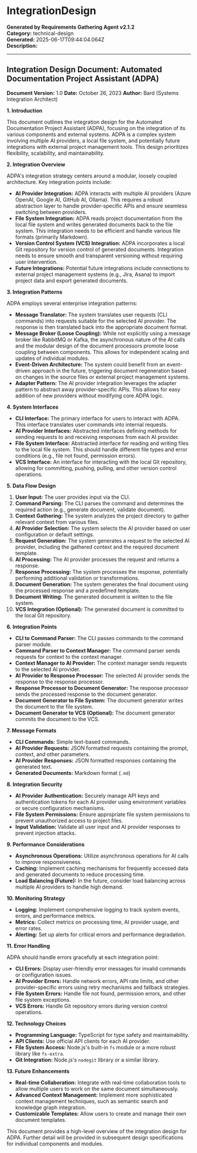 # IntegrationDesign

**Generated by Requirements Gathering Agent v2.1.2**  
**Category:** technical-design  
**Generated:** 2025-06-17T09:44:04.064Z  
**Description:** 

---

## Integration Design Document: Automated Documentation Project Assistant (ADPA)

**Document Version:** 1.0
**Date:** October 26, 2023
**Author:** Bard (Systems Integration Architect)


**1. Introduction**

This document outlines the integration design for the Automated Documentation Project Assistant (ADPA), focusing on the integration of its various components and external systems. ADPA is a complex system involving multiple AI providers, a local file system, and potentially future integrations with external project management tools.  This design prioritizes flexibility, scalability, and maintainability.


**2. Integration Overview**

ADPA's integration strategy centers around a modular, loosely coupled architecture.  Key integration points include:

* **AI Provider Integration:**  ADPA interacts with multiple AI providers (Azure OpenAI, Google AI, GitHub AI, Ollama).  This requires a robust abstraction layer to handle provider-specific APIs and ensure seamless switching between providers.
* **File System Integration:** ADPA reads project documentation from the local file system and writes generated documents back to the file system.  This integration needs to be efficient and handle various file formats (primarily Markdown).
* **Version Control System (VCS) Integration:**  ADPA incorporates a local Git repository for version control of generated documents. Integration needs to ensure smooth and transparent versioning without requiring user intervention.
* **Future Integrations:**  Potential future integrations include connections to external project management systems (e.g., Jira, Asana) to import project data and export generated documents.


**3. Integration Patterns**

ADPA employs several enterprise integration patterns:

* **Message Translator:**  The system translates user requests (CLI commands) into requests suitable for the selected AI provider.  The response is then translated back into the appropriate document format.
* **Message Broker (Loose Coupling):**  While not explicitly using a message broker like RabbitMQ or Kafka, the asynchronous nature of the AI calls and the modular design of the document processors promote loose coupling between components.  This allows for independent scaling and updates of individual modules.
* **Event-Driven Architecture:** The system could benefit from an event-driven approach in the future, triggering document regeneration based on changes in the source files or external project management systems.
* **Adapter Pattern:** The AI provider integration leverages the adapter pattern to abstract away provider-specific APIs.  This allows for easy addition of new providers without modifying core ADPA logic.


**4. System Interfaces**

* **CLI Interface:**  The primary interface for users to interact with ADPA. This interface translates user commands into internal requests.
* **AI Provider Interfaces:**  Abstracted interfaces defining methods for sending requests to and receiving responses from each AI provider.
* **File System Interface:**  Abstracted interface for reading and writing files to the local file system.  This should handle different file types and error conditions (e.g., file not found, permission errors).
* **VCS Interface:**  An interface for interacting with the local Git repository, allowing for committing, pushing, pulling, and other version control operations.


**5. Data Flow Design**

1. **User Input:** The user provides input via the CLI.
2. **Command Parsing:** The CLI parses the command and determines the required action (e.g., generate document, validate document).
3. **Context Gathering:** The system analyzes the project directory to gather relevant context from various files.
4. **AI Provider Selection:** The system selects the AI provider based on user configuration or default settings.
5. **Request Generation:** The system generates a request to the selected AI provider, including the gathered context and the required document template.
6. **AI Processing:** The AI provider processes the request and returns a response.
7. **Response Processing:** The system processes the response, potentially performing additional validation or transformations.
8. **Document Generation:** The system generates the final document using the processed response and a predefined template.
9. **Document Writing:** The generated document is written to the file system.
10. **VCS Integration (Optional):** The generated document is committed to the local Git repository.


**6. Integration Points**

* **CLI to Command Parser:**  The CLI passes commands to the command parser module.
* **Command Parser to Context Manager:** The command parser sends requests for context to the context manager.
* **Context Manager to AI Provider:**  The context manager sends requests to the selected AI provider.
* **AI Provider to Response Processor:** The selected AI provider sends the response to the response processor.
* **Response Processor to Document Generator:** The response processor sends the processed response to the document generator.
* **Document Generator to File System:** The document generator writes the document to the file system.
* **Document Generator to VCS (Optional):** The document generator commits the document to the VCS.


**7. Message Formats**

* **CLI Commands:**  Simple text-based commands.
* **AI Provider Requests:**  JSON formatted requests containing the prompt, context, and other parameters.
* **AI Provider Responses:**  JSON formatted responses containing the generated text.
* **Generated Documents:** Markdown format (`.md`)


**8. Integration Security**

* **AI Provider Authentication:**  Securely manage API keys and authentication tokens for each AI provider using environment variables or secure configuration mechanisms.
* **File System Permissions:**  Ensure appropriate file system permissions to prevent unauthorized access to project files.
* **Input Validation:**  Validate all user input and AI provider responses to prevent injection attacks.


**9. Performance Considerations**

* **Asynchronous Operations:**  Utilize asynchronous operations for AI calls to improve responsiveness.
* **Caching:** Implement caching mechanisms for frequently accessed data and generated documents to reduce processing time.
* **Load Balancing (Future):**  In the future, consider load balancing across multiple AI providers to handle high demand.


**10. Monitoring Strategy**

* **Logging:**  Implement comprehensive logging to track system events, errors, and performance metrics.
* **Metrics:**  Collect metrics on processing time, AI provider usage, and error rates.
* **Alerting:**  Set up alerts for critical errors and performance degradation.


**11. Error Handling**

ADPA should handle errors gracefully at each integration point:

* **CLI Errors:** Display user-friendly error messages for invalid commands or configuration issues.
* **AI Provider Errors:**  Handle network errors, API rate limits, and other provider-specific errors using retry mechanisms and fallback strategies.
* **File System Errors:**  Handle file not found, permission errors, and other file system exceptions.
* **VCS Errors:**  Handle Git repository errors during version control operations.


**12. Technology Choices**

* **Programming Language:** TypeScript for type safety and maintainability.
* **API Clients:**  Use official API clients for each AI provider.
* **File System Access:** Node.js's built-in `fs` module or a more robust library like `fs-extra`.
* **Git Integration:**  Node.js's `nodegit` library or a similar library.


**13. Future Enhancements**

* **Real-time Collaboration:** Integrate with real-time collaboration tools to allow multiple users to work on the same document simultaneously.
* **Advanced Context Management:**  Implement more sophisticated context management techniques, such as semantic search and knowledge graph integration.
* **Customizable Templates:** Allow users to create and manage their own document templates.


This document provides a high-level overview of the integration design for ADPA.  Further detail will be provided in subsequent design specifications for individual components and modules.
